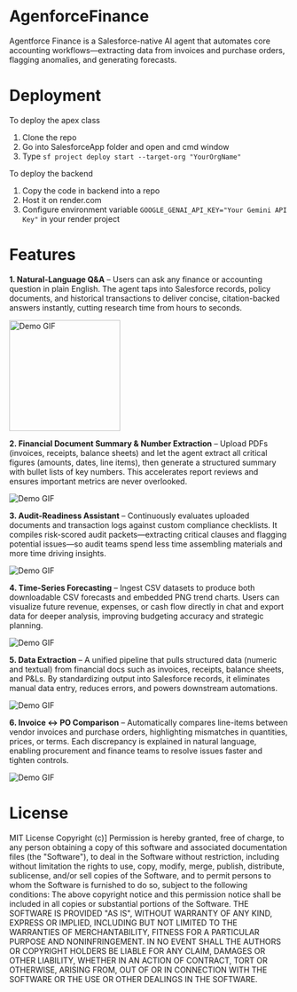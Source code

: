 # AgenforceFinance

Agentforce Finance is a Salesforce-native AI agent that automates core accounting workflows—extracting data from invoices and purchase orders, flagging anomalies, and generating forecasts.


# Deployment

To deploy the apex class
1. Clone the repo 
2. Go into SalesforceApp folder and open and cmd window
3. Type `sf project deploy start --target-org "YourOrgName"`

To deploy the backend
1. Copy the code in backend into a repo
2. Host it on render.com
3. Configure environment variable `GOOGLE_GENAI_API_KEY="Your Gemini API Key"` in your render project

# Features
**1. Natural-Language Q&A** – Users can ask any finance or accounting question in plain English. The agent taps into Salesforce records, policy documents, and historical transactions to deliver concise, citation-backed answers instantly, cutting research time from hours to seconds.


<img src="./Assets/assist.gif" width="200px" height="200px"  alt="Demo GIF"/>


**2. Financial Document Summary & Number Extraction** – Upload PDFs (invoices, receipts, balance sheets) and let the agent extract all critical figures (amounts, dates, line items), then generate a structured summary with bullet lists of key numbers. This accelerates report reviews and ensures important metrics are never overlooked.


<img  src="https://i.imgur.com/MlSELPb.gif" alt="Demo GIF"/>


**3. Audit-Readiness Assistant** – Continuously evaluates uploaded documents and transaction logs against custom compliance checklists. It compiles risk-scored audit packets—extracting critical clauses and flagging potential issues—so audit teams spend less time assembling materials and more time driving insights.


<img  src="https://i.imgur.com/jBmldKz.gif" alt="Demo GIF"/>


**4. Time-Series Forecasting** – Ingest CSV datasets to produce both downloadable CSV forecasts and embedded PNG trend charts. Users can visualize future revenue, expenses, or cash flow directly in chat and export data for deeper analysis, improving budgeting accuracy and strategic planning.


<img  src="https://i.imgur.com/3mxokKc.gif"  alt="Demo GIF"/>


**5. Data Extraction** – A unified pipeline that pulls structured data (numeric and textual) from financial docs such as invoices, receipts, balance sheets, and P&Ls. By standardizing output into Salesforce records, it eliminates manual data entry, reduces errors, and powers downstream automations.


<img  src="https://i.imgur.com/dLxjwQs.gif" alt="Demo GIF"/>


**6. Invoice ↔ PO Comparison** – Automatically compares line-items between vendor invoices and purchase orders, highlighting mismatches in quantities, prices, or terms. Each discrepancy is explained in natural language, enabling procurement and finance teams to resolve issues faster and tighten controls.


<img  src="https://i.imgur.com/Ad9azjb.gif" alt="Demo GIF"/>


# License

MIT License Copyright (c)] Permission is hereby granted, free of charge, to any person obtaining a copy of this software and associated documentation files (the "Software"), to deal in the Software without restriction, including without limitation the rights to use, copy, modify, merge, publish, distribute, sublicense, and/or sell copies of the Software, and to permit persons to whom the Software is furnished to do so, subject to the following conditions: The above copyright notice and this permission notice shall be included in all copies or substantial portions of the Software. THE SOFTWARE IS PROVIDED "AS IS", WITHOUT WARRANTY OF ANY KIND, EXPRESS OR IMPLIED, INCLUDING BUT NOT LIMITED TO THE WARRANTIES OF MERCHANTABILITY, FITNESS FOR A PARTICULAR PURPOSE AND NONINFRINGEMENT. IN NO EVENT SHALL THE AUTHORS OR COPYRIGHT HOLDERS BE LIABLE FOR ANY CLAIM, DAMAGES OR OTHER LIABILITY, WHETHER IN AN ACTION OF CONTRACT, TORT OR OTHERWISE, ARISING FROM, OUT OF OR IN CONNECTION WITH THE SOFTWARE OR THE USE OR OTHER DEALINGS IN THE SOFTWARE.
